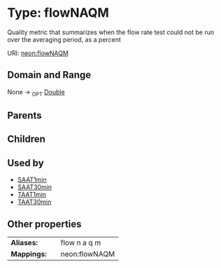
# Type: flowNAQM


Quality metric that summarizes when the flow rate test could not be run over the averaging period, as a percent

URI: [neon:flowNAQM](https://data.neonscience.org/flowNAQM)


## Domain and Range

None ->  <sub>OPT</sub> [Double](types/Double.md)

## Parents


## Children


## Used by

 * [SAAT1min](SAAT1min.md)
 * [SAAT30min](SAAT30min.md)
 * [TAAT1min](TAAT1min.md)
 * [TAAT30min](TAAT30min.md)

## Other properties

|  |  |  |
| --- | --- | --- |
| **Aliases:** | | flow n a q m |
| **Mappings:** | | neon:flowNAQM |

